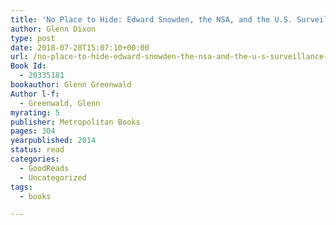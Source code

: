 ```yaml
---
title: 'No Place to Hide: Edward Snowden, the NSA, and the U.S. Surveillance State'
author: Glenn Dixon
type: post
date: 2018-07-28T15:07:10+00:00
url: /no-place-to-hide-edward-snowden-the-nsa-and-the-u-s-surveillance-state/
Book Id:
  - 20335181
bookauthor: Glenn Greenwald
Author l-f:
  - Greenwald, Glenn
myrating: 5
publisher: Metropolitan Books
pages: 304
yearpublished: 2014
status: read
categories:
  - GoodReads
  - Uncategorized
tags:
  - books

---
```

